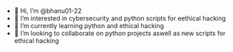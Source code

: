 - 👋 Hi, I’m @bhanu01-22
- 👀 I’m interested in cybersecurity and python scripts for eethical hacking
- 🌱 I’m currently learning python and ethical hacking
- 💞️ I’m looking to collaborate on python projects aswell as new scripts for ethical hacking 


